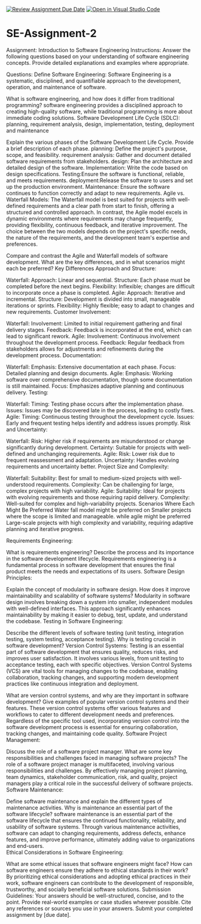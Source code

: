 [![Review Assignment Due Date](https://classroom.github.com/assets/deadline-readme-button-24ddc0f5d75046c5622901739e7c5dd533143b0c8e959d652212380cedb1ea36.svg)](https://classroom.github.com/a/-ucQIGTc)
[![Open in Visual Studio Code](https://classroom.github.com/assets/open-in-vscode-718a45dd9cf7e7f842a935f5ebbe5719a5e09af4491e668f4dbf3b35d5cca122.svg)](https://classroom.github.com/online_ide?assignment_repo_id=15239675&assignment_repo_type=AssignmentRepo)
# SE-Assignment-2
Assignment: Introduction to Software Engineering
Instructions:
Answer the following questions based on your understanding of software engineering concepts. Provide detailed explanations and examples where appropriate. 

Questions:
Define Software Engineering: Software Engineering is a systematic, disciplined, and quantifiable approach to the development, operation, and maintenance of software.

What is software engineering, and how does it differ from traditional programming? software engineering provides a disciplined approach to creating high-quality software, while traditional programming is more about immediate coding solutions.
Software Development Life Cycle (SDLC): planning, requirement analysis, design, implementation, testing, deployment and maintenance 

Explain the various phases of the Software Development Life Cycle. Provide a brief description of each phase.
planning: Define the project's purpose, scope, and feasibility.
requirement analysis: Gather and document detailed software requirements from stakeholders.
design: Plan the architecture and detailed design of the software.
Implementation: Write the code based on design specifications.
Testing:Ensure the software is functional, reliable, and meets requirements.
deployment:Release the software to users and set up the production environment.
Maintenance: Ensure the software continues to function correctly and adapt to new requirements.
Agile vs. Waterfall Models: The Waterfall model is best suited for projects with well-defined requirements and a clear path from start to finish, offering a structured and controlled approach. In contrast, the Agile model excels in dynamic environments where requirements may change frequently, providing flexibility, continuous feedback, and iterative improvement. The choice between the two models depends on the project's specific needs, the nature of the requirements, and the development team's expertise and preferences.

Compare and contrast the Agile and Waterfall models of software development. What are the key differences, and in what scenarios might each be preferred? Key Differences
Approach and Structure:

Waterfall:
Approach: Linear and sequential.
Structure: Each phase must be completed before the next begins.
Flexibility: Inflexible; changes are difficult to incorporate once a phase is completed.
Agile:
Approach: Iterative and incremental.
Structure: Development is divided into small, manageable iterations or sprints.
Flexibility: Highly flexible; easy to adapt to changes and new requirements.
Customer Involvement:

Waterfall:
Involvement: Limited to initial requirement gathering and final delivery stages.
Feedback: Feedback is incorporated at the end, which can lead to significant rework.
Agile:
Involvement: Continuous involvement throughout the development process.
Feedback: Regular feedback from stakeholders allows for adjustments and refinements during the development process.
Documentation:

Waterfall:
Emphasis: Extensive documentation at each phase.
Focus: Detailed planning and design documents.
Agile:
Emphasis: Working software over comprehensive documentation, though some documentation is still maintained.
Focus: Emphasizes adaptive planning and continuous delivery.
Testing:

Waterfall:
Timing: Testing phase occurs after the implementation phase.
Issues: Issues may be discovered late in the process, leading to costly fixes.
Agile:
Timing: Continuous testing throughout the development cycle.
Issues: Early and frequent testing helps identify and address issues promptly.
Risk and Uncertainty:

Waterfall:
Risk: Higher risk if requirements are misunderstood or change significantly during development.
Certainty: Suitable for projects with well-defined and unchanging requirements.
Agile:
Risk: Lower risk due to frequent reassessment and adaptation.
Uncertainty: Handles evolving requirements and uncertainty better.
Project Size and Complexity:

Waterfall:
Suitability: Best for small to medium-sized projects with well-understood requirements.
Complexity: Can be challenging for large, complex projects with high variability.
Agile:
Suitability: Ideal for projects with evolving requirements and those requiring rapid delivery.
Complexity: Well-suited for complex and high-variability projects.
Scenarios Where Each Might Be Preferred Water fall model might be preferred on Smaller projects where the scope is limited and manageable. while agile might be preferred Large-scale projects with high complexity and variability, requiring adaptive planning and iterative progress.

Requirements Engineering: 

What is requirements engineering? Describe the process and its importance in the software development lifecycle. Requirements engineering is a fundamental process in software development that ensures the final product meets the needs and expectations of its users. 
Software Design Principles:

Explain the concept of modularity in software design. How does it improve maintainability and scalability of software systems? Modularity in software design involves breaking down a system into smaller, independent modules with well-defined interfaces. This approach significantly enhances maintainability by making it easier to debug, test, update, and understand the codebase.
Testing in Software Engineering:

Describe the different levels of software testing (unit testing, integration testing, system testing, acceptance testing). Why is testing crucial in software development?
Version Control Systems: Testing is an essential part of software development that ensures quality, reduces risks, and improves user satisfaction. It involves various levels, from unit testing to acceptance testing, each with specific objectives. Version Control Systems (VCS) are vital tools for managing changes to the codebase, enabling collaboration, tracking changes, and supporting modern development practices like continuous integration and deployment.

What are version control systems, and why are they important in software development? Give examples of popular version control systems and their features. These version control systems offer various features and workflows to cater to different development needs and preferences. Regardless of the specific tool used, incorporating version control into the software development process is essential for ensuring collaboration, tracking changes, and maintaining code quality.
Software Project Management:

Discuss the role of a software project manager. What are some key responsibilities and challenges faced in managing software projects? The role of a software project manager is multifaceted, involving various responsibilities and challenges. By effectively managing project planning, team dynamics, stakeholder communication, risk, and quality, project managers play a critical role in the successful delivery of software projects.
Software Maintenance:

Define software maintenance and explain the different types of maintenance activities. Why is maintenance an essential part of the software lifecycle? software maintenance is an essential part of the software lifecycle that ensures the continued functionality, reliability, and usability of software systems. Through various maintenance activities, software can adapt to changing requirements, address defects, enhance features, and improve performance, ultimately adding value to organizations and end-users.                 
Ethical Considerations in Software Engineering:

What are some ethical issues that software engineers might face? How can software engineers ensure they adhere to ethical standards in their work? By prioritizing ethical considerations and adopting ethical practices in their work, software engineers can contribute to the development of responsible, trustworthy, and socially beneficial software solutions.
Submission Guidelines:
Your answers should be well-structured, concise, and to the point.
Provide real-world examples or case studies wherever possible.
Cite any references or sources you use in your answers.
Submit your completed assignment by [due date].
